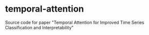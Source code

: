 # temporal-attention
Source code for paper "Temporal Attention for Improved Time Series Classification and Interpretability"

